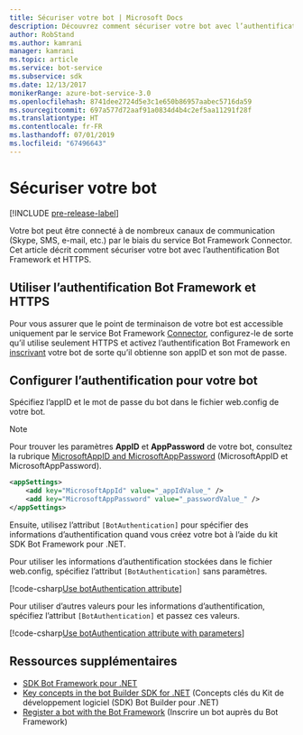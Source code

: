 ```yaml
---
title: Sécuriser votre bot | Microsoft Docs
description: Découvrez comment sécuriser votre bot avec l’authentification Bot Framework et HTTPS.
author: RobStand
ms.author: kamrani
manager: kamrani
ms.topic: article
ms.service: bot-service
ms.subservice: sdk
ms.date: 12/13/2017
monikerRange: azure-bot-service-3.0
ms.openlocfilehash: 8741dee2724d5e3c1e650b86957aabec5716da59
ms.sourcegitcommit: 697a577d72aaf91a0834d4b4c2ef5aa11291f28f
ms.translationtype: HT
ms.contentlocale: fr-FR
ms.lasthandoff: 07/01/2019
ms.locfileid: "67496643"
---
```

# <a name="secure-your-bot"></a>Sécuriser votre bot

[!INCLUDE [pre-release-label](../includes/pre-release-label-v3.md)]

Votre bot peut être connecté à de nombreux canaux de communication (Skype, SMS, e-mail, etc.) par le biais du service Bot Framework Connector. Cet article décrit comment sécuriser votre bot avec l’authentification Bot Framework et HTTPS.

## <a name="use-https-and-bot-framework-authentication"></a>Utiliser l’authentification Bot Framework et HTTPS

Pour vous assurer que le point de terminaison de votre bot est accessible uniquement par le service Bot Framework [Connector](bot-builder-dotnet-concepts.md#connector), configurez-le de sorte qu’il utilise seulement HTTPS et activez l’authentification Bot Framework en [inscrivant](~/bot-service-quickstart-registration.md) votre bot de sorte qu’il obtienne son appID et son mot de passe. 

## <a name="configure-authentication-for-your-bot"></a>Configurer l’authentification pour votre bot

Spécifiez l’appID et le mot de passe du bot dans le fichier web.config de votre bot. 

> [!NOTE]
> Pour trouver les paramètres **AppID** et **AppPassword** de votre bot, consultez la rubrique [MicrosoftAppID and MicrosoftAppPassword](~/bot-service-manage-overview.md#microsoftappid-and-microsoftapppassword) (MicrosoftAppID et MicrosoftAppPassword).

```xml
<appSettings>
    <add key="MicrosoftAppId" value="_appIdValue_" />
    <add key="MicrosoftAppPassword" value="_passwordValue_" />
</appSettings>
```

Ensuite, utilisez l’attribut `[BotAuthentication]` pour spécifier des informations d’authentification quand vous créez votre bot à l’aide du kit SDK Bot Framework pour .NET. 

Pour utiliser les informations d’authentification stockées dans le fichier web.config, spécifiez l’attribut `[BotAuthentication]` sans paramètres.

[!code-csharp[Use botAuthentication attribute](../includes/code/dotnet-security.cs#attribute1)]

Pour utiliser d’autres valeurs pour les informations d’authentification, spécifiez l’attribut `[BotAuthentication]` et passez ces valeurs.

[!code-csharp[Use botAuthentication attribute with parameters](../includes/code/dotnet-security.cs#attribute2)]

## <a name="additional-resources"></a>Ressources supplémentaires

- [SDK Bot Framework pour .NET](bot-builder-dotnet-overview.md)
- [Key concepts in the bot Builder SDK for .NET](bot-builder-dotnet-concepts.md) (Concepts clés du Kit de développement logiciel (SDK) Bot Builder pour .NET)
- [Register a bot with the Bot Framework](~/bot-service-quickstart-registration.md) (Inscrire un bot auprès du Bot Framework)
